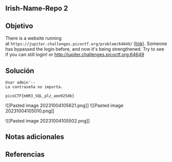 ## Irish-Name-Repo 2
## Objetivo
There is a website running at `https://jupiter.challenges.picoctf.org/problem/64649/` ([link](https://jupiter.challenges.picoctf.org/problem/64649/)). Someone has bypassed the login before, and now it's being strengthened. Try to see if you can still login! or http://jupiter.challenges.picoctf.org:64649
## Solución 
```shell
Usar admin'--
La contraseña no importa.

picoCTF{m0R3_SQL_plz_aee925db}
```

![[Pasted image 20231004105621.png]]
![[Pasted image 20231004105010.png]]

![[Pasted image 20231004105502.png]]
## Notas adicionales
## Referencias